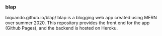 ### blap
biquando.github.io/blap/
blap is a blogging web app created using MERN over summer 2020.
This repository provides the front end for the app (Github Pages),
and the backend is hosted on Heroku.